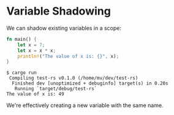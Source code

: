 # Variable Shadowing

We can shadow existing variables in a scope:

```rust
fn main() {
    let x = 7;
    let x = x * x;
    println!("The value of x is: {}", x);
}
```

```plaintext
$ cargo run
 Compiling test-rs v0.1.0 (/home/mv/dev/test-rs)
  Finished dev [unoptimized + debuginfo] target(s) in 0.20s
   Running `target/debug/test-rs`
The value of x is: 49
```

We're effectively creating a new variable with the same name.
